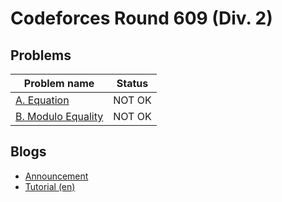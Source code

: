 # Codeforces Round 609 (Div. 2)

## Problems

|Problem name|Status|
|------------|---------|
| [A. Equation](problems/A._Equation.md)|NOT OK|
| [B. Modulo Equality](problems/B._Modulo_Equality.md)|NOT OK|
## Blogs

- [Announcement](blogs/Announcement.md)
- [Tutorial (en)](blogs/Tutorial_(en).md)
